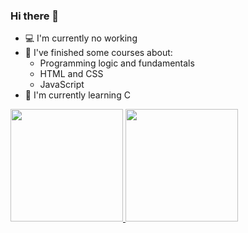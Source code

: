 ### Hi there 👋

- 💻 I'm currently no working
- 🌳 I've finished some courses about:
    - Programming logic and fundamentals
    - HTML and CSS
    - JavaScript
- 🌿 I'm currently learning C

 <div>
  <a href="https://github.com/amartinsmg">
  <img height="180em" src="https://github-readme-stats.vercel.app/api?username=amartinsmg&show_icons=true&theme=algolia&include_all_commits=true&count_private=true"/>
  <img height="180em" src="https://github-readme-stats.vercel.app/api/top-langs/?username=amartinsmg&layout=compact&langs_count=7&theme=algolia"/>
</div>
